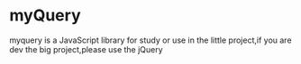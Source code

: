 # myQuery
myquery is a JavaScript library for study or use in the little project,if you are dev the big project,please use the jQuery
